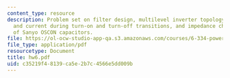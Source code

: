 ```yaml
---
content_type: resource
description: Problem set on filter design, multilevel inverter topology, device voltage
  and current during turn-on and turn-off transitions, and impedance characteristics
  of Sanyo OSCON capacitors.
file: https://ol-ocw-studio-app-qa.s3.amazonaws.com/courses/6-334-power-electronics-spring-2007/c35219f48139ca5e2b7c4566e5dd009b_hw6.pdf
file_type: application/pdf
resourcetype: Document
title: hw6.pdf
uid: c35219f4-8139-ca5e-2b7c-4566e5dd009b
---
```


